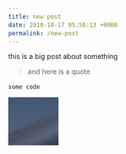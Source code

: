 ```yaml
---
title: new post
date: 2018-10-17 05:58:13 +0000
permalink: /new-post
---
```

this is a big post about something

> and here is a quote

    some code

![](/img/screenshot2.png)
